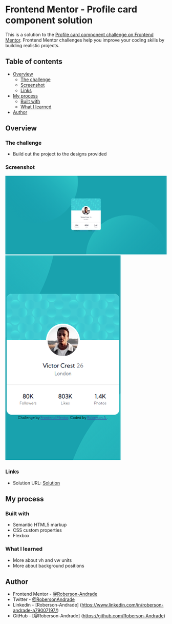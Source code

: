 # Frontend Mentor - Profile card component solution

This is a solution to the [Profile card component challenge on Frontend Mentor](https://www.frontendmentor.io/challenges/profile-card-component-cfArpWshJ). Frontend Mentor challenges help you improve your coding skills by building realistic projects. 

## Table of contents

- [Overview](#overview)
  - [The challenge](#the-challenge)
  - [Screenshot](#screenshot)
  - [Links](#links)
- [My process](#my-process)
  - [Built with](#built-with)
  - [What I learned](#what-i-learned)
- [Author](#author)

## Overview

### The challenge

- Build out the project to the designs provided

### Screenshot

![Desktop Version](./design/my-deskton-version.PNG)
![Mobile Version](./design/my-mobile-version.PNG)

### Links

- Solution URL: [Solution](https://roberson-andrade.github.io/Frontend-Mentor-Solutions/Profile-card-main/)

## My process

### Built with

- Semantic HTML5 markup
- CSS custom properties
- Flexbox

### What I learned

- More about vh and vw units
- More about background positions 

## Author

- Frontend Mentor - [@Roberson-Andrade](https://www.frontendmentor.io/profile/Roberson-Andrade)
- Twitter - [@RobersonAndrade](https://twitter.com/RobersonAndrad)
- Linkedin - [Roberson-Andrade] (https://www.linkedin.com/in/roberson-andrade-a79007197/)
- GitHub - [@Roberson-Andrade] (https://github.com/Roberson-Andrade)

